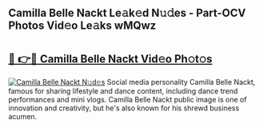 ## Camilla Belle Nackt Le𝚊k𝚎d N𝚞𝚍es - Part-OCV Photos Vid𝚎o Le𝚊ks wMQwz

# <h2><a href="http://fbaif6t.evod.top/?m=Camilla+Belle+Nackt">🔗 👉🔴 Camilla Belle Nackt Vid𝚎o Ph𝚘t𝚘s</a></h2>

[![Camilla Belle Nackt N𝚞d𝚎s](https://i.imgur.com/8V9OHl7.gif)](http://fbaif6t.evod.top/?m=Camilla+Belle+Nackt)
Social media personality Camilla Belle Nackt, famous for sharing lifestyle and dance content, including dance trend performances and mini vlogs. Camilla Belle Nackt public image is one of innovation and creativity, but he's also known for his shrewd business acumen. 
